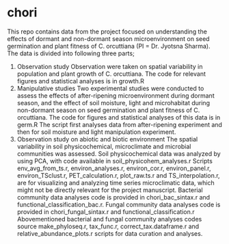# chori
This repo contains data from the project focused on understanding the effects of dormant and non-dormant season microenvironment on seed germination and plant fitness of C. orcuttiana (PI = Dr. Jyotsna Sharma). 
The data is divided into following three parts;
1.	Observation study
Observation were taken on spatial variability in population and plant growth of C. orcuttiana. 
The code for relevant figures and statistical analyses is in growth.R
2.	Manipulative studies
Two experimental studies were conducted to assess the effects of after-ripening microenvironment during dormant season, and the effect of soil moisture, light and microhabitat during non-dormant season on seed germination and plant fitness of C. orcuttiana. 
The code for figures and statistical analyses of this data is in germ.R
The script first analyses data from after-ripening experiment and then for soil moisture and light manipulation experiment.
3.	 Observation study on abiotic and biotic environment
The spatial variability in soil physicochemical, microclimate and microbial communities was assessed.
Soil physicochemical data was analyzed by using PCA, with code available in soil_physicohem_analyses.r
Scripts env_avg_from_ts.r, environ_analyses.r, environ_cor.r, environ_panel.r,  environ_TSclust.r, PET_calculation.r, plot_raw.ts.r and TS_interpolation.r, are for visualizing and analyzing  time series microclimatic data, which might not be directly relevant for the project manuscript.
Bacterial community data analyses code is provided in chori_bac_sintax.r and functional_classification_bac.r.
Fungal community data analyses code is provided in chori_fungal_sintax.r and functional_classification.r
Abovementioned bacterial and fungal community analyses codes source make_phyloseq.r, tax_func.r, correct_tax.dataframe.r and relative_abundance_plots.r scripts for data curation and analyses.
